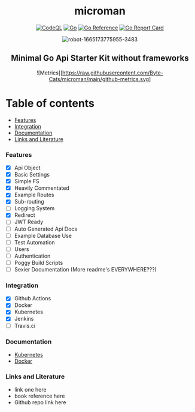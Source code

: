 <div align="center";>

# microman

[![CodeQL](https://github.com/Byte-Cats/microman/actions/workflows/codeql.yml/badge.svg)](https://github.com/Byte-Cats/microman/actions/workflows/codeql.yml)
[![Go](https://github.com/Byte-Cats/microman/actions/workflows/go.yml/badge.svg)](https://github.com/Byte-Cats/microman/actions/workflows/go.yml)
[![Go Reference](https://pkg.go.dev/badge/github.com/byte-cats/microman#section-readme.svg)](https://pkg.go.dev/github.com/byte-cats/microman#section-readme)
[![Go Report Card](https://goreportcard.com/badge/github.com/byte-cats/microman)](https://goreportcard.com/report/github.com/byte-cats/microman)


![robot-1665173775955-3483](https://user-images.githubusercontent.com/55233091/194646103-6c33ee05-913c-4dba-9ee6-257ff4383d9b.jpg)


## Minimal Go Api Starter Kit without frameworks

![Metrics][https://raw.githubusercontent.com/Byte-Cats/microman/main/github-metrics.svg]

  
</div>

Table of contents
=================

<!--ts-->
   * [Features](#features)
   * [Integration](#integration)
   * [Documentation](#documentation)
   * [Links and Literature](#links-and-literature)


<!--te-->


### Features
- [x] Api Object
- [x] Basic Settings
- [x] Simple FS
- [x] Heavily Commentated
- [x] Example Routes
- [x] Sub-routing
- [ ] Logging System
- [x] Redirect
- [ ] JWT Ready
- [ ] Auto Generated Api Docs
- [ ] Example Database Use
- [ ] Test Automation
- [ ] Users
- [ ] Authentication
- [ ] Poggy Build Scripts
- [ ] Sexier Documentation (More readme's EVERYWHERE???)

### Integration
- [x] Github Actions
- [x] Docker
- [x] Kubernetes
- [x] Jenkins
- [ ] Travis.ci

### Documentation

   * [Kubernetes](docs/kubernetes.md)
   * [Docker](docs/docker.md)

### Links and Literature
- link one here
- book reference here
- Github repo link here


